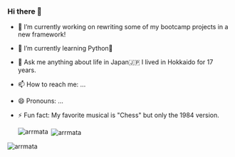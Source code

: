 ### Hi there 👋

- 🔭 I’m currently working on rewriting some of my bootcamp projects in a new framework!
- 🌱 I’m currently learning Python🐍
- 💬 Ask me anything about life in Japan🇯🇵 I lived in Hokkaido for 17 years.
- 📫 How to reach me: ...
- 😄 Pronouns: ...
- ⚡ Fun fact: My favorite musical is "Chess" but only the 1984 version.

  <p><img align="left" src="https://github-readme-stats.vercel.app/api/top-langs?username=corinnabolon&show_icons=true&theme=dark&locale=en&layout=compact" alt="arrmata" /></p>

<p>&nbsp;<img align="center" src="https://github-readme-stats.vercel.app/api?username=corinnabolon&show_icons=true&theme=dark&locale=en" alt="arrmata" /></p>

<p><img align="center" src="https://github-readme-streak-stats.herokuapp.com/?user=corinnabolon&theme=dark" alt="arrmata" /></p>

<!--
**corinnabolon/corinnabolon** is a ✨ _special_ ✨ repository because its `README.md` (this file) appears on your GitHub profile.

Here are some ideas to get you started:

- 🔭 I’m currently working on ...
- 🌱 I’m currently learning ...
- 👯 I’m looking to collaborate on ...
- 🤔 I’m looking for help with ...
- 💬 Ask me about ...
- 📫 How to reach me: ...
- 😄 Pronouns: ...
- ⚡ Fun fact: ...
-->
